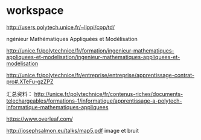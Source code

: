 # workspace

http://users.polytech.unice.fr/~lippi/cpp/td/


ngénieur Mathématiques Appliquées et Modélisation

http://unice.fr/polytechnice/fr/formation/ingenieur-mathematiques-appliquees-et-modelisation/ingenieur-mathematiques-appliquees-et-modelisation

http://unice.fr/polytechnice/fr/entreprise/entreprise/apprentissage-contrat-pro#.XTeFu-gzZPZ



汇总资料：
http://unice.fr/polytechnice/fr/contenus-riches/documents-telechargeables/formations-1/informatique/apprentissage-a-polytech-informatique-mathematiques-appliquees

https://www.overleaf.com/


http://josephsalmon.eu/talks/map5.pdf   image et bruit


